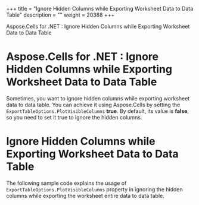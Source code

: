 +++
title = "Ignore Hidden Columns while Exporting Worksheet Data to Data Table" 
description = "" 
weight = 20388 
+++

Aspose.Cells for .NET : Ignore Hidden Columns while Exporting Worksheet Data to Data Table  

# Aspose.Cells for .NET : Ignore Hidden Columns while Exporting Worksheet Data to Data Table


Sometimes, you want to ignore hidden columns while exporting worksheet data to data table. You can achieve it using Aspose.Cells by setting the `ExportTableOptions.PlotVisibleColumns` **true**. By default, its value is **false**, so you need to set it true to ignore the hidden columns.

# Ignore Hidden Columns while Exporting Worksheet Data to Data Table

The following sample code explains the usage of `ExportTableOptions.PlotVisibleColumns` property in ignoring the hidden columns while exporting the worksheet entire data to data table.

